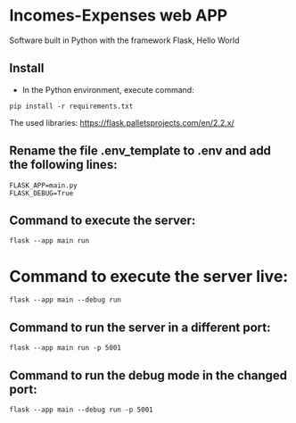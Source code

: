 # Incomes-Expenses web APP

Software built in Python with the framework Flask, Hello World

## Install

- In the Python environment, execute command:

```
pip install -r requirements.txt
```

The used libraries: https://flask.palletsprojects.com/en/2.2.x/


## Rename the file .env_template to .env and add the following lines:
```
FLASK_APP=main.py
FLASK_DEBUG=True
```

## Command to execute the server:

```
flask --app main run
```

# Command to execute the server live:

```
flask --app main --debug run 
```

## Command to run the server in a different port:

```
flask --app main run -p 5001
```

## Command to run the debug mode in the changed port:

```
flask --app main --debug run -p 5001
```